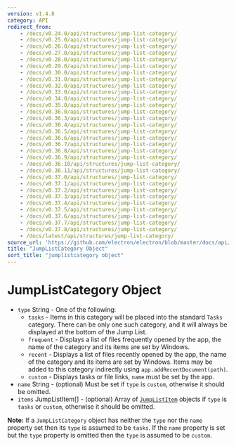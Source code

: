 ```yaml
---
version: v1.4.8
category: API
redirect_from:
    - /docs/v0.24.0/api/structures/jump-list-category/
    - /docs/v0.25.0/api/structures/jump-list-category/
    - /docs/v0.26.0/api/structures/jump-list-category/
    - /docs/v0.27.0/api/structures/jump-list-category/
    - /docs/v0.28.0/api/structures/jump-list-category/
    - /docs/v0.29.0/api/structures/jump-list-category/
    - /docs/v0.30.0/api/structures/jump-list-category/
    - /docs/v0.31.0/api/structures/jump-list-category/
    - /docs/v0.32.0/api/structures/jump-list-category/
    - /docs/v0.33.0/api/structures/jump-list-category/
    - /docs/v0.34.0/api/structures/jump-list-category/
    - /docs/v0.35.0/api/structures/jump-list-category/
    - /docs/v0.36.0/api/structures/jump-list-category/
    - /docs/v0.36.3/api/structures/jump-list-category/
    - /docs/v0.36.4/api/structures/jump-list-category/
    - /docs/v0.36.5/api/structures/jump-list-category/
    - /docs/v0.36.6/api/structures/jump-list-category/
    - /docs/v0.36.7/api/structures/jump-list-category/
    - /docs/v0.36.8/api/structures/jump-list-category/
    - /docs/v0.36.9/api/structures/jump-list-category/
    - /docs/v0.36.10/api/structures/jump-list-category/
    - /docs/v0.36.11/api/structures/jump-list-category/
    - /docs/v0.37.0/api/structures/jump-list-category/
    - /docs/v0.37.1/api/structures/jump-list-category/
    - /docs/v0.37.2/api/structures/jump-list-category/
    - /docs/v0.37.3/api/structures/jump-list-category/
    - /docs/v0.37.4/api/structures/jump-list-category/
    - /docs/v0.37.5/api/structures/jump-list-category/
    - /docs/v0.37.6/api/structures/jump-list-category/
    - /docs/v0.37.7/api/structures/jump-list-category/
    - /docs/v0.37.8/api/structures/jump-list-category/
    - /docs/latest/api/structures/jump-list-category/
source_url: 'https://github.com/electron/electron/blob/master/docs/api/structures/jump-list-category.md'
title: "JumpListCategory Object"
sort_title: "jumplistcategory object"
---
```


# JumpListCategory Object

* `type` String - One of the following:
  * `tasks` - Items in this category will be placed into the standard `Tasks`
    category. There can be only one such category, and it will always be
    displayed at the bottom of the Jump List.
  * `frequent` - Displays a list of files frequently opened by the app, the
    name of the category and its items are set by Windows.
  * `recent` - Displays a list of files recently opened by the app, the name
    of the category and its items are set by Windows. Items may be added to
    this category indirectly using `app.addRecentDocument(path)`.
  * `custom` - Displays tasks or file links, `name` must be set by the app.
* `name` String - (optional) Must be set if `type` is `custom`, otherwise it should be
  omitted.
* `items` JumpListItem[] - (optional) Array of [`JumpListItem`](http://electron.atom.io/docs/structures/jump-list-item) objects if `type` is `tasks` or
  `custom`, otherwise it should be omitted.

**Note:** If a `JumpListCategory` object has neither the `type` nor the `name`
property set then its `type` is assumed to be `tasks`. If the `name` property
is set but the `type` property is omitted then the `type` is assumed to be
`custom`.
